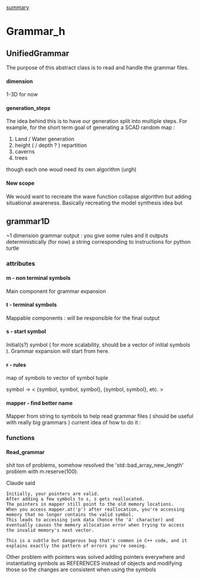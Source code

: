 [summary](main_doc.md)
# Grammar_h

## UnifiedGrammar

The purpose of this abstract class is to read and handle the grammar files.

#### dimension
1-3D for now 

#### generation_steps
The idea behind this is to have our generation split into multiple steps. For example, for the short term goal of generating a SCAD random map : 
 1. Land / Water generation
 2. height ( / depth ? ) repartition
 3. caverns 
 4. trees

though each one woud need its own algorithm (urgh)


#### New scope
We would want to recreate the wave function collapse algorithm but adding situational awareness. Basically recreating the model synthesis idea but 





## grammar1D
~1 dimension grammar output : you give some rules and it outputs deterministically (for now) a string corresponding to instructions for python turtle



### attributes

#### m - non terminal symbols
Main component for grammar expansion

#### t - terminal symbols
Mappable components :
will be responsible for the final output

#### s - start symbol
Initial(s?) symbol ( for more scalability, should be a vector of initial symbols ).
Grammar expansion will start from here.

#### r - rules 
map of symbols to vector of symbol tuple

symbol -> < {symbol, symbol, symbol}, {symbol, symbol}, etc. >

#### mapper - find better name
Mapper from string to symbols to help read grammar files ( should be useful with really big grammars )
current idea of how to do it :

### functions

#### Read_grammar

shit ton of problems, somehow resolved the 'std::bad_array_new_length' problem with m.reserve(100).

Claude said 
```
Initially, your pointers are valid.
After adding a few symbols to s, s gets reallocated.
The pointers in mapper still point to the old memory locations.
When you access mapper.at('p') after reallocation, you're accessing memory that no longer contains the valid symbol.
This leads to accessing junk data (hence the 'á' character) and eventually causes the memory allocation error when trying to access the invalid memory's next vector.

This is a subtle but dangerous bug that's common in C++ code, and it explains exactly the pattern of errors you're seeing.
```


Other problem with pointers was solved adding pointers everywhere and instantiating symbols as REFERENCES instead of objects and modifying those so the changes are consistent when using the symbols